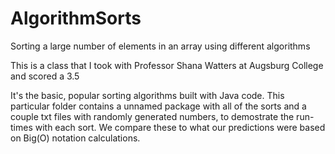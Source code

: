 # AlgorithmSorts
Sorting a large number of elements in an array using different algorithms


This is a class that I took with Professor Shana Watters at Augsburg College and scored a 3.5

It's the basic, popular sorting algorithms built with Java code.
This particular folder contains a unnamed package with all of the sorts and a couple txt files with randomly generated numbers, to 
demostrate the run-times with each sort. We compare these to what our predictions were based on Big(O) notation calculations.
